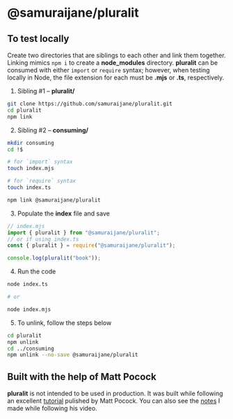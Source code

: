 # @samuraijane/pluralit

## To test locally
Create two directories that are siblings to each other and link them together. Linking mimics `npm i` to create a **node_modules** directory. **pluralit** can be consumed with either `import` or `require` syntax; however, when testing locally in Node, the file extension for each must be **.mjs** or **.ts**, respectively.

1. Sibling #1 – **pluralit/**
```bash
git clone https://github.com/samuraijane/pluralit.git
cd pluralit
npm link
```

2. Sibling #2 – **consuming/**
```bash
mkdir consuming
cd !$

# for `import` syntax
touch index.mjs

# for `require` syntax
touch index.ts

npm link @samuraijane/pluralit
```

3. Populate the **index** file and save
```javascript
// index.mjs
import { pluralit } from "@samuraijane/pluralit";
// or if using index.ts
const { pluralit } = require("@samuraijane/pluralit");

console.log(pluralit("book"));
```

4. Run the code
```bash
node index.ts

# or

node index.mjs
```

5. To unlink, follow the steps below
```bash
cd pluralit
npm unlink
cd ../consuming
npm unlink --no-save @samuraijane/pluralit
```

## Built with the help of Matt Pocock
**pluralit** is not intended to be used in production. It was built while following an excellent [tutorial](https://youtu.be/eh89VE3Mk5g?si=LTaLOVKoF1wbaJfZ) pulished by Matt Pocock. You can also see the [notes](https://gist.github.com/samuraijane/94debb1a7271390b28e606a6549df4d6) I made while following his video.
